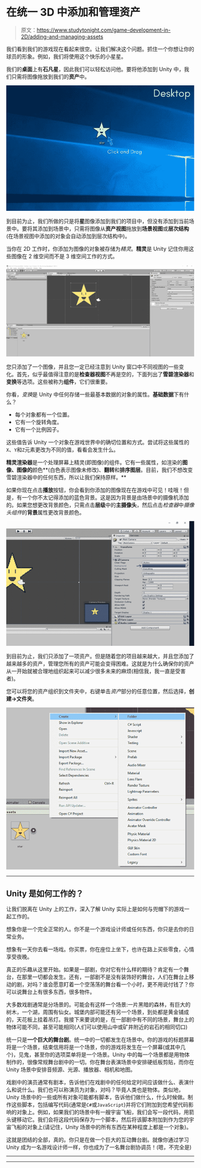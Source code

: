 # 在统一 3D 中添加和管理资产

> 原文：<https://www.studytonight.com/game-development-in-2D/adding-and-managing-assets>

我们看到我们的游戏现在看起来很空。让我们解决这个问题。抓住一个你想让你的球员的形象。例如，我们将使用这个快乐的小星星。

我们的**桌面**上有**石凡星**，因此我们可以轻松访问他。要将他添加到 Unity 中，我们只需将图像拖放到我们的**资产**中。

![Unity 3D - Adding and Managing Assets](img/4c22e072ada4ac67b4a85939748f3c15.png)

到目前为止，我们所做的只是将**星**图像添加到我们的项目中，但没有添加到当前场景中。要将其添加到场景中，只需将图像从**资产视图**拖放到**场景视图**或**层次结构**(在场景视图中添加的对象会自动添加到层次结构中)。

当你在 2D 工作时，你添加为图像的对象被存储为*精灵*。**精灵**是 Unity 记住你用这些图像在 2 维空间而不是 3 维空间工作的方式。

![Adding and Managing Assets in Unity](img/f2706d7ff7050cba42ba37b651e26320.png)

您只添加了一个图像，并且您一定已经注意到 Unity 窗口中不同视图的一些变化。首先，似乎最值得注意的是**检查器视图**不再是空的，下面列出了**雪碧渲染器**和**变换**等选项。这些被称为**组件**，它们很重要。

你看，*变换*是 Unity 中任何存储一些最基本数据的对象的属性。**基础数据**下有什么？

*   每个对象都有一个位置。
*   它有一个旋转角度。
*   它有一个比例因子。

这些值告诉 Unity 一个对象在游戏世界中的确切位置和方式。尝试将这些属性的`X`、`Y`和`Z`元素更改为不同的值，看看会发生什么。

**精灵渲染器**是一个处理屏幕上精灵(即图像)的组件。它有一些属性，如渲染的**图像、图像的**颜色**(白色表示图像未修改)、**翻转**和**排序图层**。目前，我们不想改变雪碧渲染器中的任何东西，所以让我们保持原样。**

如果你现在点击**播放**按钮，你会看到你添加的图像现在在游戏中可见！哇哦！但是，有一个你不太记得添加的蓝色背景。这是因为背景是由场景中的摄像机添加的。如果您想更改背景颜色，只需点击**层级**中的**主摄像头**，然后点击*检查器*中*摄像头组件*的**背景**属性更改背景颜色。

![Adding and Managing Assets](img/0824f4ad5e253ce1630724fe06d071e6.png)

到目前为止，我们只添加了一项资产。但是随着您的项目越来越大，并且您添加了越来越多的资产，管理您所有的资产可能会变得困难。这就是为什么确保你的资产从一开始就被合理地组织起来可以减少很多未来的麻烦(相信我，我一直是受害者)。

您可以将您的资产组织到文件夹中，右键单击*资产*部分的任意位置，然后选择，**创建→文件夹**。

![Adding and Managing Assets in unity](img/3cb6e49e88b5c32654ad02a24449f554.png)

* * *

## Unity 是如何工作的？

让我们脱离在 Unity 上的工作，深入了解 Unity 实际上是如何与兜帽下的游戏一起工作的。

想象你是一个完全正常的人。你不是一个游戏设计师或任何东西，你只是去你的日常业务。

想象有一天你去看一场戏。你买票，你在座位上坐下，也许在路上买些零食，心情享受夜晚。

真正的乐趣从这里开始。如果是一部剧，你对它有什么样的期待？肯定有一个舞台，在那里一切都会发生。还有，一部剧不是没有装饰好的舞台，人们在舞台上移动的剧，对吗？谁会愿意盯着一个空荡荡的舞台看一个小时，更不用说付钱了？你可以说舞台上有很多东西，很多物件。

大多数戏剧通常是分场景的。可能会有这样一个场景:一片黑暗的森林，有巨大的树木，一个湖，周围有仙女。城堡内部可能还有另一个场景，到处都是黄金铺成的，天花板上挂着吊灯。我接下来要说的是，在一部剧中有不同的场景，舞台上的物体可能不同，甚至可能相同(人们可以使用山中或矿井附近的岩石的相同切口)

统一只是**一个巨大的舞台剧**。统一中的一切都发生在场景中。你的游戏的标题屏幕将是一个场景，结束信用将是一个场景，你的游戏将发生在一个屏幕(或其中几个)，见鬼，甚至你的选项菜单将是一个场景。Unity 中的每一个场景都是用物体制作的，很像常规舞台剧中的一切。你在舞台表演场景中安排硬纸板剪贴，而你在 Unity 场景中安排音频源、光源、播放器、相机和地图。

戏剧中的演员通常有剧本，告诉他们在戏剧中的任何给定时间应该做什么、表演什么和说什么。我们也可以称演员为对象，对吗？毕竟人类也是物体。类似地，Unity 场景中的一些或所有对象可能都有脚本，告诉他们做什么，什么时候做。制作这些脚本，包括编写代码(通常是`C#`或`JavaScript`)并将它们附加到您希望代码影响的对象上。例如，如果我们的场景中有一艘宇宙飞船，我们会写一段代码，用箭头键移动它。我们会将这段代码保存为一个脚本，然后将该脚本附加到作为您的宇宙飞船的对象上(请记住，Unity 场景中的所有东西在某种程度上都是一个对象)。

这就是团结的全部，真的。你只是在做一个巨大的互动舞台剧。就像你通过学习 Unity 成为一名游戏设计师一样，你也成为了一名舞台剧协调员！(嗯，不完全是)

* * *

* * *